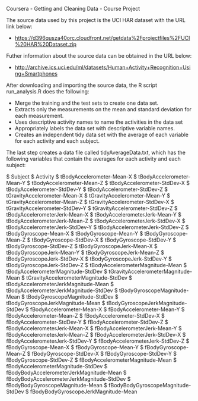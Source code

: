 Coursera - Getting and Cleaning Data - Course Project

The source data used by this project is the UCI HAR dataset with the URL link below:
- https://d396qusza40orc.cloudfront.net/getdata%2Fprojectfiles%2FUCI%20HAR%20Dataset.zip 

Futher information about the source data can be obtained in the URL below:
- http://archive.ics.uci.edu/ml/datasets/Human+Activity+Recognition+Using+Smartphones


After downloading and importing the source data, the R script run_analysis.R does the following:
- Merge the training and the test sets to create one data set.
- Extracts only the measurements on the mean and standard deviation for each measurement. 
- Uses descriptive activity names to name the activities in the data set
- Appropriately labels the data set with descriptive variable names. 
- Creates an independent tidy data set with the average of each variable for each activity and each subject.


The last step creates a data file called tidyAverageData.txt, which has the following variables that contain the averages for each activity and each subject:

 $ Subject
 $ Activity
 $ tBodyAccelerometer-Mean-X
 $ tBodyAccelerometer-Mean-Y
 $ tBodyAccelerometer-Mean-Z
 $ tBodyAccelerometer-StdDev-X
 $ tBodyAccelerometer-StdDev-Y
 $ tBodyAccelerometer-StdDev-Z
 $ tGravityAccelerometer-Mean-X
 $ tGravityAccelerometer-Mean-Y
 $ tGravityAccelerometer-Mean-Z
 $ tGravityAccelerometer-StdDev-X
 $ tGravityAccelerometer-StdDev-Y
 $ tGravityAccelerometer-StdDev-Z
 $ tBodyAccelerometerJerk-Mean-X
 $ tBodyAccelerometerJerk-Mean-Y
 $ tBodyAccelerometerJerk-Mean-Z
 $ tBodyAccelerometerJerk-StdDev-X
 $ tBodyAccelerometerJerk-StdDev-Y
 $ tBodyAccelerometerJerk-StdDev-Z
 $ tBodyGyroscope-Mean-X
 $ tBodyGyroscope-Mean-Y
 $ tBodyGyroscope-Mean-Z
 $ tBodyGyroscope-StdDev-X
 $ tBodyGyroscope-StdDev-Y
 $ tBodyGyroscope-StdDev-Z
 $ tBodyGyroscopeJerk-Mean-X
 $ tBodyGyroscopeJerk-Mean-Y
 $ tBodyGyroscopeJerk-Mean-Z
 $ tBodyGyroscopeJerk-StdDev-X
 $ tBodyGyroscopeJerk-StdDev-Y
 $ tBodyGyroscopeJerk-StdDev-Z
 $ tBodyAccelerometerMagnitude-Mean
 $ tBodyAccelerometerMagnitude-StdDev
 $ tGravityAccelerometerMagnitude-Mean
 $ tGravityAccelerometerMagnitude-StdDev
 $ tBodyAccelerometerJerkMagnitude-Mean
 $ tBodyAccelerometerJerkMagnitude-StdDev
 $ tBodyGyroscopeMagnitude-Mean
 $ tBodyGyroscopeMagnitude-StdDev
 $ tBodyGyroscopeJerkMagnitude-Mean
 $ tBodyGyroscopeJerkMagnitude-StdDev
 $ fBodyAccelerometer-Mean-X
 $ fBodyAccelerometer-Mean-Y
 $ fBodyAccelerometer-Mean-Z
 $ fBodyAccelerometer-StdDev-X
 $ fBodyAccelerometer-StdDev-Y
 $ fBodyAccelerometer-StdDev-Z
 $ fBodyAccelerometerJerk-Mean-X
 $ fBodyAccelerometerJerk-Mean-Y
 $ fBodyAccelerometerJerk-Mean-Z
 $ fBodyAccelerometerJerk-StdDev-X
 $ fBodyAccelerometerJerk-StdDev-Y
 $ fBodyAccelerometerJerk-StdDev-Z
 $ fBodyGyroscope-Mean-X
 $ fBodyGyroscope-Mean-Y
 $ fBodyGyroscope-Mean-Z
 $ fBodyGyroscope-StdDev-X
 $ fBodyGyroscope-StdDev-Y
 $ fBodyGyroscope-StdDev-Z
 $ fBodyAccelerometerMagnitude-Mean
 $ fBodyAccelerometerMagnitude-StdDev
 $ fBodyBodyAccelerometerJerkMagnitude-Mean
 $ fBodyBodyAccelerometerJerkMagnitude-StdDev
 $ fBodyBodyGyroscopeMagnitude-Mean
 $ fBodyBodyGyroscopeMagnitude-StdDev
 $ fBodyBodyGyroscopeJerkMagnitude-Mean
 

